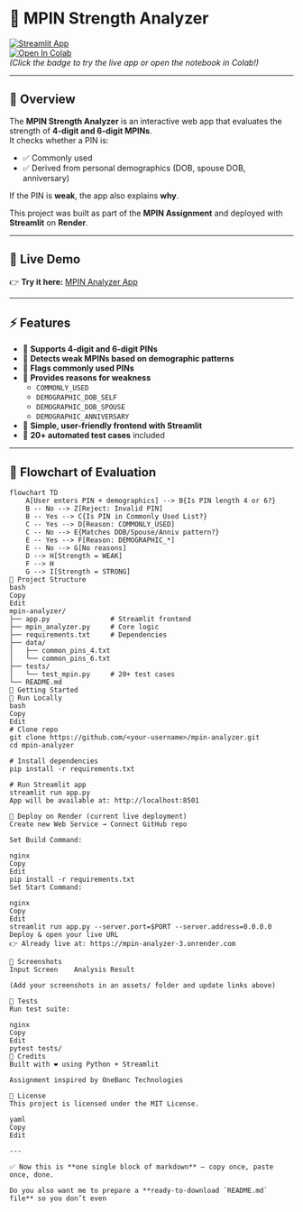 # 🔐 MPIN Strength Analyzer

[![Streamlit App](https://img.shields.io/badge/🚀%20Live%20Demo-Streamlit-brightgreen?logo=streamlit)](https://mpin-analyzer-3.onrender.com)  
[![Open In Colab](https://colab.research.google.com/assets/colab-badge.svg)](https://colab.research.google.com/github/<your-username>/mpin-analyzer/blob/main/MPIN_Task.ipynb)  
*(Click the badge to try the live app or open the notebook in Colab!)*

---

## 📌 Overview
The **MPIN Strength Analyzer** is an interactive web app that evaluates the strength of **4-digit and 6-digit MPINs**.  
It checks whether a PIN is:
- ✅ Commonly used  
- ✅ Derived from personal demographics (DOB, spouse DOB, anniversary)  

If the PIN is **weak**, the app also explains **why**.

This project was built as part of the **MPIN Assignment** and deployed with **Streamlit** on **Render**.

---

## 🎥 Live Demo
👉 **Try it here:** [MPIN Analyzer App](https://mpin-analyzer-3.onrender.com)

---

## ⚡ Features
- 🔢 **Supports 4-digit and 6-digit PINs**  
- 📅 **Detects weak MPINs based on demographic patterns**  
- 🚫 **Flags commonly used PINs**  
- 🧾 **Provides reasons for weakness**  
  - `COMMONLY_USED`  
  - `DEMOGRAPHIC_DOB_SELF`  
  - `DEMOGRAPHIC_DOB_SPOUSE`  
  - `DEMOGRAPHIC_ANNIVERSARY`  
- 🎨 **Simple, user-friendly frontend with Streamlit**  
- 🧪 **20+ automated test cases** included  

---

## 🧩 Flowchart of Evaluation

```mermaid
flowchart TD
    A[User enters PIN + demographics] --> B{Is PIN length 4 or 6?}
    B -- No --> Z[Reject: Invalid PIN]
    B -- Yes --> C{Is PIN in Commonly Used List?}
    C -- Yes --> D[Reason: COMMONLY_USED]
    C -- No --> E{Matches DOB/Spouse/Anniv pattern?}
    E -- Yes --> F[Reason: DEMOGRAPHIC_*]
    E -- No --> G[No reasons]
    D --> H[Strength = WEAK]
    F --> H
    G --> I[Strength = STRONG]
📂 Project Structure
bash
Copy
Edit
mpin-analyzer/
├── app.py               # Streamlit frontend
├── mpin_analyzer.py     # Core logic
├── requirements.txt     # Dependencies
├── data/
│   ├── common_pins_4.txt
│   └── common_pins_6.txt
├── tests/
│   └── test_mpin.py     # 20+ test cases
└── README.md
🚀 Getting Started
🔹 Run Locally
bash
Copy
Edit
# Clone repo
git clone https://github.com/<your-username>/mpin-analyzer.git
cd mpin-analyzer

# Install dependencies
pip install -r requirements.txt

# Run Streamlit app
streamlit run app.py
App will be available at: http://localhost:8501

🔹 Deploy on Render (current live deployment)
Create new Web Service → Connect GitHub repo

Set Build Command:

nginx
Copy
Edit
pip install -r requirements.txt
Set Start Command:

nginx
Copy
Edit
streamlit run app.py --server.port=$PORT --server.address=0.0.0.0
Deploy & open your live URL
👉 Already live at: https://mpin-analyzer-3.onrender.com

📸 Screenshots
Input Screen	Analysis Result

(Add your screenshots in an assets/ folder and update links above)

🧪 Tests
Run test suite:

nginx
Copy
Edit
pytest tests/
🙌 Credits
Built with ❤️ using Python + Streamlit

Assignment inspired by OneBanc Technologies

📜 License
This project is licensed under the MIT License.

yaml
Copy
Edit

---

✅ Now this is **one single block of markdown** — copy once, paste once, done.  

Do you also want me to prepare a **ready-to-download `README.md` file** so you don’t even
